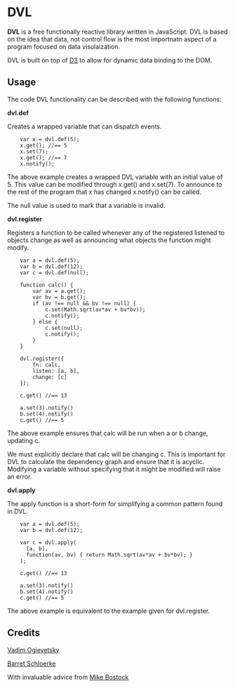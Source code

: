 # DVL

**DVL** is a free functionally reactive library written in JavaScript. DVL is based on the idea that data, not control flow is the most importnatn aspect of a program focused on data visulaization.

DVL is built on top of [D3](http://mbostock.github.com/d3/) to allow for dynamic data binding to the DOM.

## Usage

The code DVL functionality can be described with the following functions:

**dvl.def**

Creates a wrapped variable that can dispatch events.

		var x = dvl.def(5);
		x.get(); //== 5
		x.set(7);
		x.get(); //== 7
		x.notify();

The above example creates a wrapped DVL variable with an initial value of 5. This value can be modified through x.get() and x.set(7). To announce to the rest of the program that x has changed x.notify() can be called.

The null value is used to mark that a variable is invalid.

**dvl.register**

Registers a function to be called whenever any of the registered listened to objects change as well as announcing what objects the function might modify.

		var a = dvl.def(5);
		var b = dvl.def(12);
		var c = dvl.def(null);

		function calc() {
			var av = a.get();
			var bv = b.get();
			if (av !== null && bv !== null) {
				c.set(Math.sqrt(av*av + bv*bv));
				c.notify();
			} else {
				c.set(null);
				c.notify();
			}
		}

		dvl.register({
			fn: calc,
			listen: [a, b],
			change: [c]
		});

		c.get() //== 13

		a.set(3).notify()
		b.set(4).notify()
		c.get() //== 5

The above example ensures that calc will be run when a or b change, updating c.

We must explicitly declare that calc will be changing c. This is important for DVL to calculate the dependency graph and ensure that it is acyclic. Modifying a variable without specifying that it might be modified will raise an error.

**dvl.apply**

The apply function is a short-form for simplifying a common pattern found in DVL.

		var a = dvl.def(5);
		var b = dvl.def(12);

		var c = dvl.apply(
		  [a, b],
		  function(av, bv) { return Math.sqrt(av*av + bv*bv); }
		);

		c.get() //== 13

		a.set(3).notify()
		b.set(4).notify()
		c.get() //== 5

The above example is equivalent to the example given for dvl.register.

## Credits

[Vadim Ogievetsky](http://vadim.ogievetsky.com)

[Barret Schloerke]()

With invaluable advice from [Mike Bostock](http://bost.ocks.org/mike/)












